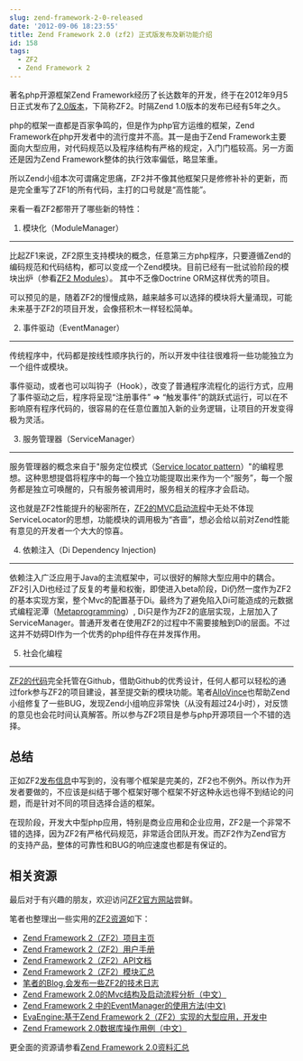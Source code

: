 ```yaml
---
slug: zend-framework-2-0-released
date: '2012-09-06 18:23:55'
title: Zend Framework 2.0 (zf2) 正式版发布及新功能介绍
id: 158
tags:
  - ZF2
  - Zend Framework 2
---
```


著名php开源框架Zend Framework经历了长达数年的开发，终于在2012年9月5日正式发布了[2.0版本](http://avnpc.com/pages/zend-framework-2-0-released)，下简称ZF2。时隔Zend 1.0版本的发布已经有5年之久。 

php的框架一直都是百家争鸣的，但是作为php官方运维的框架，Zend Framework在php开发者中的流行度并不高。其一是由于Zend Framework主要面向大型应用，对代码规范以及程序结构有严格的规定，入门门槛较高。另一方面还是因为Zend Framework整体的执行效率偏低，略显笨重。

所以Zend小组本次可谓痛定思痛，ZF2并不像其他框架只是修修补补的更新，而是完全重写了ZF1的所有代码，主打的口号就是“高性能”。

来看一看ZF2都带开了哪些新的特性：


1. 模块化（ModuleManager）
-------------------------

比起ZF1来说，ZF2原生支持模块的概念，任意第三方php程序，只要遵循Zend的编码规范和代码结构，都可以变成一个Zend模块。目前已经有一批试验阶段的模块出炉（参看[ZF2 Modules](http://modules.zendframework.com/)）。 其中不乏像Doctrine ORM这样优秀的项目。

可以预见的是，随着ZF2的慢慢成熟，越来越多可以选择的模块将大量涌现，可能未来基于ZF2的项目开发，会像搭积木一样轻松简单。



2. 事件驱动（EventManager）
-----------

传统程序中，代码都是按线性顺序执行的，所以开发中往往很难将一些功能独立为一个组件或模块。

事件驱动，或者也可以叫钩子（Hook），改变了普通程序流程化的运行方式，应用了事件驱动之后，程序将呈现“注册事件” => “触发事件”的跳跃式运行，可以在不影响原有程序代码的，很容易的在任意位置加入新的业务逻辑，让项目的开发变得极为灵活。

3. 服务管理器（ServiceManager）
-----------

服务管理器的概念来自于"服务定位模式（[Service locator pattern](http://en.wikipedia.org/wiki/Service_locator_pattern)）"的编程思想。这种思想提倡将程序中的每一个独立功能提取出来作为一个“服务”，每一个服务都是独立可唤醒的，只有服务被调用时，服务相关的程序才会启动。

这也就是ZF2性能提升的秘密所在，[ZF2的MVC启动流程](http://avnpc.com/pages/zf2-mvc-process)中无处不体现ServiceLocator的思想，功能模块的调用极为“吝啬”，想必会给以前对Zend性能有意见的开发者一个大大的惊喜。

4. 依赖注入（Di Dependency Injection)
-----------

依赖注入广泛应用于Java的主流框架中，可以很好的解除大型应用中的耦合。ZF2引入Di也经过了反复的考量和权衡，即使进入beta阶段，Di仍然一度作为ZF2的基本实现方案，整个Mvc的配置基于Di。最终为了避免陷入Di可能造成的元数据式编程泥潭（[Metaprogramming](http://en.wikipedia.org/wiki/Metaprogramming)）,
Di只是作为ZF2的底层实现，上层加入了ServiceManager。普通开发者在使用ZF2的过程中不需要接触到Di的层面。不过这并不妨碍DI作为一个优秀的php组件存在并发挥作用。

5. 社会化编程
-----------

[ZF2的代码](https://github.com/zendframework/zf2/)完全托管在Github，借助Github的优秀设计，任何人都可以轻松的通过fork参与ZF2的项目建设，甚至提交新的模块功能。笔者[AlloVince](http://avnpc.com/)也帮助Zend小组修复了一些BUG，发现Zend小组响应非常快（从没有超过24小时），对反馈的意见也会花时间认真解答。所以参与ZF2项目是参与php开源项目一个不错的选择。


总结
-------

正如ZF2[发布信息](http://framework.zend.com/blog/zend-framework-2-0-0-stable-released.html)中写到的，没有哪个框架是完美的，ZF2也不例外。所以作为开发者要做的，不应该是纠结于哪个框架好哪个框架不好这种永远也得不到结论的问题，而是针对不同的项目选择合适的框架。

在现阶段，开发大中型php应用，特别是商业应用和企业应用，ZF2是一个非常不错的选择，因为ZF2有严格代码规范，非常适合团队开发。而ZF2作为Zend官方的支持产品，整体的可靠性和BUG的响应速度也都是有保证的。


相关资源
----------

最后对于有兴趣的朋友，欢迎访问[ZF2官方网站](http://framework.zend.com/)尝鲜。

笔者也整理出一些实用的[ZF2资源](http://avnpc.com/pages/zf2-summary)如下：

- [Zend Framework 2（ZF2）项目主页](http://framework.zend.com/)
- [Zend Framework 2（ZF2）用户手册](http://framework.zend.com/manual/2.0/en/index.html)
- [Zend Framework 2（ZF2）API文档](http://framework.zend.com/apidoc/2.0/namespaces/Zend.html)
- [Zend Framework 2（ZF2）模块汇总](http://modules.zendframework.com/)
- [笔者的Blog,会发布一些ZF2的技术日志](http://avnpc.com/)
- [Zend Framework 2.0的Mvc结构及启动流程分析（中文）](http://avnpc.com/pages/zf2-mvc-process)
- [Zend Framework 2 中的EventManager的使用方法(中文)](http://dongbeta.com/2012/02/eventmanager-in-zend-framework-2/)
- [EvaEngine:基于Zend Framework 2（ZF2）实现的大型应用，开发中](https://github.com/AlloVince/eva-engine)
- [Zend Framework 2.0数据库操作用例（中文）](http://avnpc.com/pages/advanced-database-select-usage-in-zf2)

更全面的资源请参看[Zend Framework 2.0资料汇总](http://avnpc.com/pages/zf2-summary)
